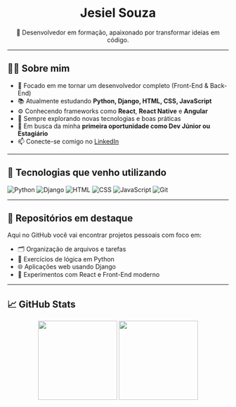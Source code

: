 <h1 align="center">Jesiel Souza</h1>

<p align="center">
  🚀 Desenvolvedor em formação, apaixonado por transformar ideias em código.
</p>

---

## 👨‍💻 Sobre mim

- 🎯 Focado em me tornar um desenvolvedor completo (Front-End & Back-End)
- 📚 Atualmente estudando **Python, Django, HTML, CSS, JavaScript**
- ⚙️ Conhecendo frameworks como **React**, **React Native** e **Angular**
- 🧠 Sempre explorando novas tecnologias e boas práticas
- 💼 Em busca da minha **primeira oportunidade como Dev Júnior ou Estagiário**
- 📫 Conecte-se comigo no [LinkedIn](https://www.linkedin.com/mwlite/in/jesiel-souza-71b837155)

---

## 🧰 Tecnologias que venho utilizando

![Python](https://img.shields.io/badge/Python-3776AB?style=for-the-badge&logo=python&logoColor=white)
![Django](https://img.shields.io/badge/Django-092E20?style=for-the-badge&logo=django&logoColor=white)
![HTML](https://img.shields.io/badge/HTML5-E34F26?style=for-the-badge&logo=html5&logoColor=white)
![CSS](https://img.shields.io/badge/CSS3-1572B6?style=for-the-badge&logo=css3&logoColor=white)
![JavaScript](https://img.shields.io/badge/JavaScript-F7DF1E?style=for-the-badge&logo=javascript&logoColor=black)
![Git](https://img.shields.io/badge/Git-F05032?style=for-the-badge&logo=git&logoColor=white)

---

## 📌 Repositórios em destaque

Aqui no GitHub você vai encontrar projetos pessoais com foco em:
- 🗂️ Organização de arquivos e tarefas
- 🧠 Exercícios de lógica em Python
- 🌐 Aplicações web usando Django
- 🧩 Experimentos com React e Front-End moderno

---

## 📈 GitHub Stats

<p align="center">
  <img height="180em" src="https://github-readme-stats.vercel.app/api?username=JesielSouza&show_icons=true&theme=radical&hide=issues"/>
  <img height="180em" src="https://github-readme-stats.vercel.app/api/top-langs/?username=JesielSouza&layout=compact&theme=radical"/>
</p>
